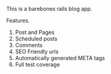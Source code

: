 This is a barebones rails blog app.

Features.

1. Post and Pages
2. Scheduled posts
3. Comments
4. SEO Friendly urls
5. Automatically generated META tags
6. Full test coverage
